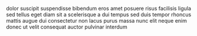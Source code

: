 dolor suscipit suspendisse bibendum eros amet posuere risus facilisis ligula sed
tellus eget diam sit a scelerisque a dui tempus sed duis tempor rhoncus mattis
augue dui consectetur non lacus purus massa nunc elit neque enim donec ut velit
consequat auctor pulvinar interdum